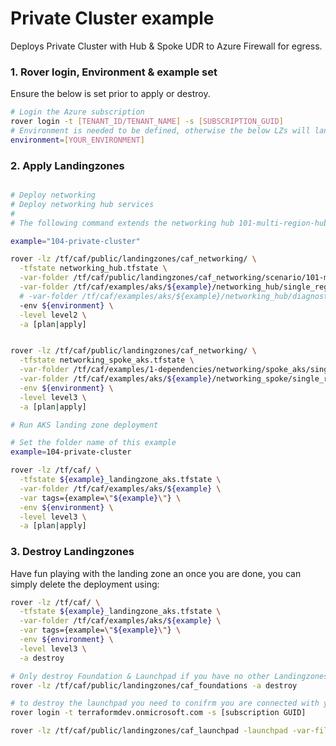 # Private Cluster example

Deploys Private Cluster with Hub & Spoke UDR to Azure Firewall for egress.


### 1. Rover login, Environment & example set
Ensure the below is set prior to apply or destroy.
```bash
# Login the Azure subscription
rover login -t [TENANT_ID/TENANT_NAME] -s [SUBSCRIPTION_GUID]
# Environment is needed to be defined, otherwise the below LZs will land into sandpit which someone else is working on
environment=[YOUR_ENVIRONMENT]

```
### 2. Apply Landingzones
```bash

# Deploy networking
# Deploy networking hub services
#
# The following command extends the networking hub 101-multi-region-hub

example="104-private-cluster"

rover -lz /tf/caf/public/landingzones/caf_networking/ \
  -tfstate networking_hub.tfstate \
  -var-folder /tf/caf/public/landingzones/caf_networking/scenario/101-multi-region-hub \
  -var-folder /tf/caf/examples/aks/${example}/networking_hub/single_region \
  # -var-folder /tf/caf/examples/aks/${example}/networking_hub/diagnostics \                # Uncomment to enable diagnotics
  -env ${environment} \
  -level level2 \
  -a [plan|apply]


rover -lz /tf/caf/public/landingzones/caf_networking/ \
  -tfstate networking_spoke_aks.tfstate \
  -var-folder /tf/caf/examples/1-dependencies/networking/spoke_aks/single_region \
  -var-folder /tf/caf/examples/aks/${example}/networking_spoke/single_region \
  -env ${environment} \
  -level level3 \
  -a [plan|apply]

# Run AKS landing zone deployment

# Set the folder name of this example
example=104-private-cluster

rover -lz /tf/caf/ \
  -tfstate ${example}_landingzone_aks.tfstate \
  -var-folder /tf/caf/examples/aks/${example} \
  -var tags={example=\"${example}\"} \
  -env ${environment} \
  -level level3 \
  -a [plan|apply]
```
### 3. Destroy Landingzones
Have fun playing with the landing zone an once you are done, you can simply delete the deployment using:

```bash
rover -lz /tf/caf/ \
  -tfstate ${example}_landingzone_aks.tfstate \
  -var-folder /tf/caf/examples/aks/${example} \
  -var tags={example=\"${example}\"} \
  -env ${environment} \
  -level level3 \
  -a destroy

# Only destroy Foundation & Launchpad if you have no other Landingzones dependent on them.
rover -lz /tf/caf/public/landingzones/caf_foundations -a destroy

# to destroy the launchpad you need to conifrm you are connected with your user. If not reconnect with
rover login -t terraformdev.onmicrosoft.com -s [subscription GUID]

rover -lz /tf/caf/public/landingzones/caf_launchpad -launchpad -var-file /tf/caf/configuration/bicycle_launchpad_configuration.tfvars -a destroy
```
